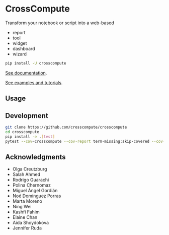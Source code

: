 # CrossCompute

Transform your notebook or script into a web-based

- report
- tool
- widget
- dashboard
- wizard

```bash
pip install -U crosscompute
```

[See documentation](https://github.com/crosscompute/crosscompute-docs).

[See examples and tutorials](https://crosscompute.com).

## Usage

## Development

```bash
git clone https://github.com/crosscompute/crosscompute
cd crosscompute
pip install -e .[test]
pytest --cov=crosscompute --cov-report term-missing:skip-covered --cov-config=tox.ini tests
```

## Acknowledgments

- Olga Creutzburg
- Salah Ahmed
- Rodrigo Guarachi
- Polina Chernomaz
- Miguel Ángel Gordián
- Noé Domínguez Porras
- Marta Moreno
- Ning Wei
- Kashfi Fahim
- Elaine Chan
- Aida Shoydokova
- Jennifer Ruda
